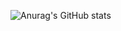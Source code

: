 ![Anurag's GitHub stats](https://github-readme-stats.vercel.app/api?username=qedrohenrique&show_icons=true&theme=dracula)
